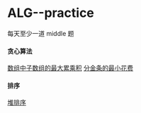 # ALG--practice
每天至少一道 middle 题


#### 贪心算法
[数组中子数组的最大累乘积](https://github.com/liu12589/ALG--practice/blob/master/%E8%B4%AA%E5%BF%83%E7%AE%97%E6%B3%95/01Maximum_multiplicity_of_subarrays.go)
[分金条的最小花费](https://github.com/liu12589/ALG--practice/blob/master/%E8%B4%AA%E5%BF%83%E7%AE%97%E6%B3%95/02Minimum_cost.go)


#### 排序
[堆排序](https://github.com/liu12589/ALG--practice/blob/master/%E6%8E%92%E5%BA%8F/Heapsort.go)
